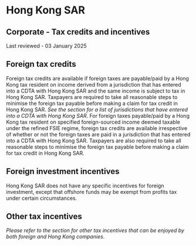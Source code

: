 # Hong Kong SAR
## Corporate - Tax credits and incentives
Last reviewed - 03 January 2025
## Foreign tax credits
Foreign tax credits are available if foreign taxes are payable/paid by a Hong Kong tax resident on income derived from a jurisdiction that has entered into a CDTA with Hong Kong SAR and the same income is subject to tax in Hong Kong SAR. Taxpayers are required to take all reasonable steps to minimise the foreign tax payable before making a claim for tax credit in Hong Kong SAR. _See the section for a list of jurisdictions that have entered into a CDTA with Hong Kong SAR_.
For foreign taxes payable/paid by a Hong Kong tax resident on specified foreign-sourced income deemed taxable under the refined FSIE regime, foreign tax credits are available irrespective of whether or not the foreign taxes are paid in a jurisdiction that has entered into a CDTA with Hong Kong SAR. Taxpayers are also required to take all reasonable steps to minimise the foreign tax payable before making a claim for tax credit in Hong Kong SAR.
## Foreign investment incentives
Hong Kong SAR does not have any specific incentives for foreign investment, except that offshore funds may be exempt from profits tax under certain circumstances.
## Other tax incentives
_Please refer to the section for other tax incentives that can be enjoyed by both foreign and Hong Kong companies_.

